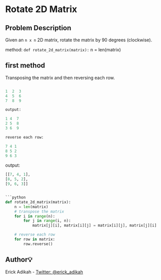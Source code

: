 # Rotate 2D Matrix

## Problem Description

Given an `n x n` 2D matrix, rotate the matrix by 90 degrees (clockwise).

method: `def rotate_2d_matrix(matrix):`
n = len(matrix)

## first method

Transposing the matrix and then reversing each row.

```python

1  2  3  
4  5  6  
7  8  9

output:

1 4  7
2 5  8
3 6  9

reverse each row:

7 4 1
8 5 2
9 6 3

```

output:

```python
[[7, 4, 1],
[8, 5, 2],
[9, 6, 3]]


```python
def rotate_2d_matrix(matrix):
    n = len(matrix)
    # transpose the matrix
    for i in range(n):
        for j in range(i, n):
            matrix[j][i], matrix[i][j] = matrix[i][j], matrix[j][i]

    # reverse each row
    for row in matrix:
        row.reverse()
```

## Author:bulb:

Erick Adikah - [Twitter: @erick_adikah](https://twitter.com/erick_adikah)
